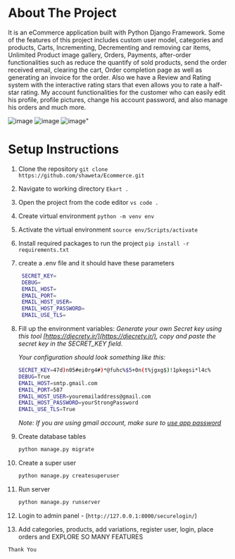 

# About The Project
It is an eCommerce application built with Python Django Framework. Some of the features of this project includes custom user model, categories and products, Carts, Incrementing, Decrementing and removing car items, Unlimited Product image gallery, Orders, Payments, after-order functionalities such as reduce the quantify of sold products, send the order received email, clearing the cart, Order completion page as well as generating an invoice for the order. Also we have a Review and Rating system with the interactive rating stars that even allows you to rate a half-star rating. My account functionalities for the customer who can easily edit his profile, profile pictures, change his account password, and also manage his orders and much more.

![image](https://github.com/shaweta/Ecommerce/assets/17871651/6501e57b-d3a9-4f55-9208-547a1641a382)
![image](https://github.com/shaweta/Ecommerce/assets/17871651/46475864-536d-4312-8da0-4eaf6766296f)
![image](https://github.com/shaweta/Ecommerce/assets/17871651/688f15ec-62b5-4cfe-ba53-865c0db84ce8)"


# Setup Instructions

1. Clone the repository `git clone https://github.com/shaweta/Ecommerce.git`
2. Navigate to working directory `Ekart . `
3. Open the project from the code editor `vs code .` 
4. Create virtual environment `python -m venv env`
5. Activate the virtual environment `source env/Scripts/activate`
6. Install required packages to run the project `pip install -r requirements.txt`
7. create a .env file and it should have these parameters
   ```sh
    SECRET_KEY=
    DEBUG=
    EMAIL_HOST=
    EMAIL_PORT=
    EMAIL_HOST_USER=
    EMAIL_HOST_PASSWORD=
    EMAIL_USE_TLS=
    ```
8. Fill up the environment variables:
    _Generate your own Secret key using this tool [https://djecrety.ir/](https://djecrety.ir/), copy and paste the secret key in the SECRET_KEY field._

    _Your configuration should look something like this:_
    ```sh
    SECRET_KEY=47d)n05#ei0rg4#)*@fuhc%$5+0n(t%jgxg$)!1pkegsi*l4c%
    DEBUG=True
    EMAIL_HOST=smtp.gmail.com
    EMAIL_PORT=587
    EMAIL_HOST_USER=youremailaddress@gmail.com
    EMAIL_HOST_PASSWORD=yourStrongPassword
    EMAIL_USE_TLS=True
    ```
    _Note: If you are using gmail account, make sure to [use app password](https://support.google.com/accounts/answer/185833)_
10. Create database tables
    ```sh
    python manage.py migrate
    ```
11. Create a super user
    ```sh
    python manage.py createsuperuser
    ```
12. Run server
    ```sh
    python manage.py runserver
    ```
13. Login to admin panel - (`http://127.0.0.1:8000/securelogin/`)
14. Add categories, products, add variations, register user, login, place orders and EXPLORE SO MANY FEATURES

` Thank You `



